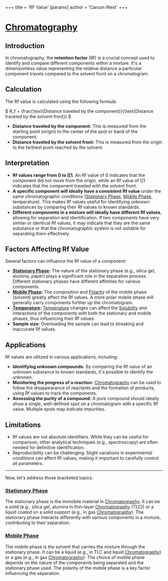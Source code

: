 +++
 title = 'RF Value'
[params]
	author = 'Carson West'
+++
# [Chromatography](./../chromatography/)
## Introduction

In chromatography, the **retention factor** (Rf) is a crucial concept used to identify and compare different components within a mixture. It's a dimensionless value representing the relative distance a particular component travels compared to the solvent front on a chromatogram.

## Calculation

The Rf value is calculated using the following formula:

 $ R_f = \frac{\text{Distance traveled by the component}}{\text{Distance traveled by the solvent front}} $ 

* **Distance traveled by the component:**  This is measured from the starting point (origin) to the center of the spot or band of the component.
* **Distance traveled by the solvent front:** This is measured from the origin to the farthest point reached by the solvent.

## Interpretation

* **Rf values range from 0 to [[1.**  An Rf value of 0 indicates that the component did not move from the origin, while an Rf value of [[1 indicates that the component traveled with the solvent front.
* **A specific component will ideally have a consistent Rf value** under the same chromatographic conditions ([Stationary Phase](./../stationary-phase/), [Mobile Phase](./../mobile-phase/), temperature).  This makes Rf values useful for identifying unknown substances by comparing their Rf values to known standards.
* **Different components in a mixture will ideally have different Rf values**, allowing for separation and identification.  If two components have very similar or identical Rf values, it may indicate that they are the same substance or that the chromatographic system is not suitable for separating them effectively.


## Factors Affecting Rf Value

Several factors can influence the Rf value of a component:

* **[Stationary Phase](./../stationary-phase/):** The nature of the stationary phase (e.g., silica gel, alumina, paper) plays a significant role in the separation process.  Different stationary phases have different affinities for various components.
* **[Mobile Phase](./../mobile-phase/):** The composition and [Polarity](./../polarity/) of the mobile phase (solvent) greatly affect the Rf values. A more polar mobile phase will generally carry components further up the chromatogram.
* **[Temperature](./../temperature/):**  [Temperature](./../temperature/) changes can affect the [Solubility](./../solubility/) and interactions of the components with both the stationary and mobile phases, thus influencing their Rf values.
* **Sample size:** Overloading the sample can lead to streaking and inaccurate Rf values.


## Applications

Rf values are utilized in various applications, including:

* **Identifying unknown compounds:** By comparing the Rf value of an unknown substance to known standards, it's possible to identify the unknown.
* **Monitoring the progress of a reaction:** [Chromatography](./../chromatography/) can be used to follow the disappearance of reactants and the formation of products, using Rf values to track the components.
* **Assessing the purity of a compound:**  A pure compound should ideally show a single, well-defined spot on a chromatogram with a specific Rf value. Multiple spots may indicate impurities.


## Limitations

* Rf values are not absolute identifiers.  While they can be useful for comparison, other analytical techniques (e.g., spectroscopy) are often needed for definitive identification.
* Reproducibility can be challenging.  Slight variations in experimental conditions can affect Rf values, making it important to carefully control all parameters.

---


Now, let's address those bracketed topics:


### [Stationary Phase](./../stationary-phase/)

The stationary phase is the immobile material in [Chromatography](./../chromatography/). It can be a solid (e.g., silica gel, alumina in thin-layer [Chromatography](./../chromatography/) (TLC)) or a liquid coated on a solid support (e.g., in gas [Chromatography](./../chromatography/)).  The stationary phase interacts differently with various components in a mixture, contributing to their separation.


### [Mobile Phase](./../mobile-phase/)

The mobile phase is the solvent that carries the mixture through the stationary phase. It can be a liquid (e.g., in TLC and liquid [Chromatography](./../chromatography/)) or a gas (e.g., in gas [Chromatography](./../chromatography/)). The choice of mobile phase depends on the nature of the components being separated and the stationary phase used.  The polarity of the mobile phase is a key factor influencing the separation.
